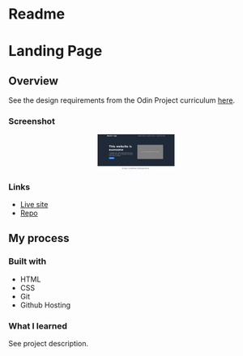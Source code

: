 # Readme
# Landing Page

## Overview

See the design requirements from the Odin Project curriculum [here](https://www.theodinproject.com/paths/foundations/courses/foundations/lessons/landing-page). 

### Screenshot

<p align="center">
  <img src="./screenshot_for_readme.png" alt="screenshot of landing page" width="30%" height="30%">
</p>

### Links

- [Live site](https://mattdimicelli.github.io/landing-page/)
- [Repo](https://github.com/mattdimicelli/landing-page)

## My process

### Built with
- HTML
- CSS
- Git
- Github Hosting

### What I learned

See project description.


